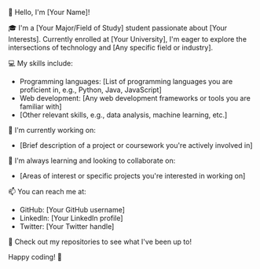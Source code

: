 👋 Hello, I'm [Your Name]!

🎓 I'm a [Your Major/Field of Study] student passionate about [Your Interests]. Currently enrolled at [Your University], I'm eager to explore the intersections of technology and [Any specific field or industry].

💻 My skills include:
- Programming languages: [List of programming languages you are proficient in, e.g., Python, Java, JavaScript]
- Web development: [Any web development frameworks or tools you are familiar with]
- [Other relevant skills, e.g., data analysis, machine learning, etc.]

🚀 I'm currently working on:
- [Brief description of a project or coursework you're actively involved in]

🌱 I'm always learning and looking to collaborate on:
- [Areas of interest or specific projects you're interested in working on]

📫 You can reach me at:
- GitHub: [Your GitHub username]
- LinkedIn: [Your LinkedIn profile]
- Twitter: [Your Twitter handle]

🔗 Check out my repositories to see what I've been up to!

Happy coding! 🚀
